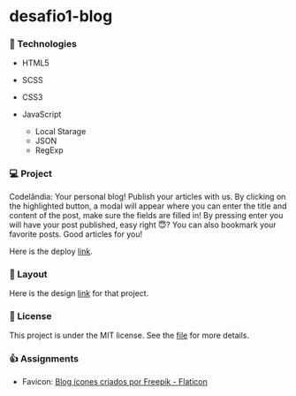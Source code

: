 # desafio1-blog

### 🚀 Technologies
- HTML5
- SCSS
- CSS3
- JavaScript

  - Local Starage
  - JSON
  - RegExp

### 💻 Project
Codelândia: Your personal blog! Publish your articles with us. By clicking on the highlighted button, a modal will appear where you can enter the title and content of the post, make sure the fields are filled in! By pressing enter you will have your post published, easy right 😇? You can also bookmark your favorite posts. Good articles for you!

Here is the deploy [link](https://desafio1-blog.vercel.app/).

### 🔖 Layout
Here is the design [link](https://www.figma.com/file/Yb9IBH56g7T1hdIyZ3BMNO/Desafios---Codel%C3%A2ndia?node-id=139%3A51) for that project.

### 📝 License
This project is under the MIT license. See the [file](LICENSE) for more details.

### 👍 Assignments
- Favicon: <a href="https://www.flaticon.com/br/icones-gratis/blog" title="blog ícones">Blog ícones criados por Freepik - Flaticon</a>
